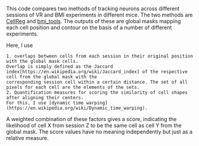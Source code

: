 This code compares two methods of tracking neurons across different sessions of VR and BMI experiments in different mice. The two methods are [CellReg](https://github.com/zivlab/CellReg) and [bmi_tools](https://github.com/catubc/bmi_tools). The outputs of these are global masks mapping each cell position and contour on the basis of a number of different experiments.

Here, I use

    1. overlaps between cells from each session in their original position with the global mask cells. 
    Overlap is simply defined as the Jaccard index[https://en.wikipedia.org/wiki/Jaccard_index] of the respective cell from the global mask with the 
    corresponding session cell within a certain distance. The set of all pixels for each cell are the elements of the sets.
    2. Quantification measures for scoring the similarity of cell shapes after aligning their centers. 
    For this, I use [dynamic time warping](https://en.wikipedia.org/wiki/Dynamic_time_warping).

A weighted combination of these factors gives a score, indicating the likelihood of cell X from session Z to be the same cell as cell Y from the global mask. The score values have no meaning independently but just as a relative measure.
